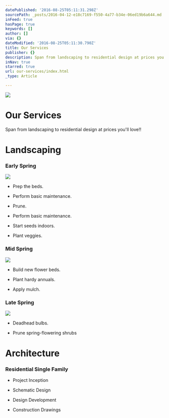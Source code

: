 ```yaml
---
datePublished: '2016-08-25T05:11:31.298Z'
sourcePath: _posts/2016-04-12-e18c7169-f550-4a77-b34e-06ed19b6a644.md
inFeed: true
hasPage: true
keywords: []
author: []
via: {}
dateModified: '2016-08-25T05:11:30.790Z'
title: Our Services
publisher: {}
description: Span from landscaping to residential design at prices you'll love!!
inNav: true
starred: true
url: our-services/index.html
_type: Article

---
```

![](https://the-grid-user-content.s3-us-west-2.amazonaws.com/e9af949e-8f10-415f-a1a9-d7a00d8f38a3.jpg)

# Our Services

Span from landscaping to residential design at prices you'll love!!

# Landscaping

### Early Spring
![](https://the-grid-user-content.s3-us-west-2.amazonaws.com/244998a8-6adb-4370-a96f-bf963dc23080.jpg)

* Prep the beds.

* Perform basic maintenance.

* Prune.

* Perform basic maintenance.

* Start seeds indoors.

* Plant veggies.

### Mid Spring
![](https://the-grid-user-content.s3-us-west-2.amazonaws.com/d139d2b6-b317-42b2-a3a5-74cd4c75d621.jpg)

* Build new flower beds.

* Plant hardy annuals.

* Apply mulch.

### Late Spring
![](https://the-grid-user-content.s3-us-west-2.amazonaws.com/3ad0e935-f69d-481d-90b0-bab5dc7d7a3a.jpg)

* Deadhead bulbs.

* Prune spring-flowering shrubs

# Architecture

### Residential Single Family

* Project Inception

* Schematic Design

* Design Development

* Construction Drawings